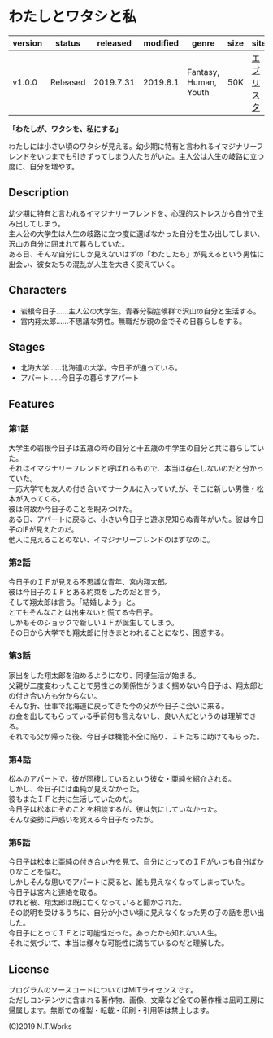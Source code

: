 # わたしとワタシと私

| version | status | released | modified | genre | size | site | contest |
| --- | --- | --- | --- | --- | --- | --- | --- |
| v1.0.0 | Released | 2019.7.31 | 2019.8.1 | Fantasy, Human, Youth | 50K | [エブリスタ](https://estar.jp/novels/25507358) | [氷室冴子青春文学賞](https://estar.jp/official_contests/159347) |

**「わたしが、ワタシを、私にする」**

わたしには小さい頃のワタシが見える。幼少期に特有と言われるイマジナリーフレンドをいつまでも引きずってしまう人たちがいた。主人公は人生の岐路に立つ度に、自分を増やす。

## Description

幼少期に特有と言われるイマジナリーフレンドを、心理的ストレスから自分で生み出してしまう。  
主人公の大学生は人生の岐路に立つ度に選ばなかった自分を生み出してしまい、沢山の自分に囲まれて暮らしていた。  
ある日、そんな自分にしか見えないはずの「わたしたち」が見えるという男性に出会い、彼女たちの混乱が人生を大きく変えていく。

## Characters

- 岩根今日子……主人公の大学生。青春分裂症候群で沢山の自分と生活する。
- 宮内翔太郎……不思議な男性。無職だが親の金でその日暮らしをする。

## Stages

- 北海大学……北海道の大学。今日子が通っている。
- アパート……今日子の暮らすアパート

## Features

### 第1話

大学生の岩根今日子は五歳の時の自分と十五歳の中学生の自分と共に暮らしていた。  
それはイマジナリーフレンドと呼ばれるもので、本当は存在しないのだと分かっていた。  
一応大学でも友人の付き合いでサークルに入っていたが、そこに新しい男性・松本が入ってくる。  
彼は何故か今日子のことを睨みつけた。  
ある日、アパートに戻ると、小さい今日子と遊ぶ見知らぬ青年がいた。彼は今日子のIFが見えたのだ。  
他人に見えることのない、イマジナリーフレンドのはずなのに。

### 第2話

今日子のＩＦが見える不思議な青年、宮内翔太郎。  
彼は今日子のＩＦとある約束をしたのだと言う。  
そして翔太郎は言う。「結婚しよう」と。  
とてもそんなことは出来ないと慌てる今日子。  
しかもそのショックで新しいＩＦが誕生してしまう。  
その日から大学でも翔太郎に付きまとわれることになり、困惑する。

### 第3話

家出をした翔太郎を泊めるようになり、同棲生活が始まる。  
父親が二度変わったことで男性との関係性がうまく掴めない今日子は、翔太郎との付き合い方も分からない。  
そんな折、仕事で北海道に戻ってきた今の父が今日子に会いに来る。  
お金を出してもらっている手前何も言えないし、良い人だというのは理解できる。  
それでも父が帰った後、今日子は機能不全に陥り、ＩＦたちに助けてもらった。

### 第4話

松本のアパートで、彼が同棲しているという彼女・亜純を紹介される。  
しかし、今日子には亜純が見えなかった。  
彼もまたＩＦと共に生活していたのだ。  
今日子は松本にそのことを相談するが、彼は気にしていなかった。  
そんな姿勢に戸惑いを覚える今日子だったが。

### 第5話

今日子は松本と亜純の付き合い方を見て、自分にとってのＩＦがいつも自分ばかりなことを悩む。  
しかしそんな思いでアパートに戻ると、誰も見えなくなってしまっていた。  
今日子は宮内と連絡を取る。  
けれど彼、翔太郎は既に亡くなっていると聞かされた。  
その説明を受けるうちに、自分が小さい頃に見えなくなった男の子の話を思い出した。  
今日子にとってＩＦとは可能性だった。あったかも知れない人生。  
それに気づいて、本当は様々な可能性に満ちているのだと理解した。

## License

プログラムのソースコードについてはMITライセンスです。  
ただしコンテンツに含まれる著作物、画像、文章など全ての著作権は凪司工房に帰属します。無断での複製・転載・印刷・引用等は禁止します。

(C)2019 N.T.Works

